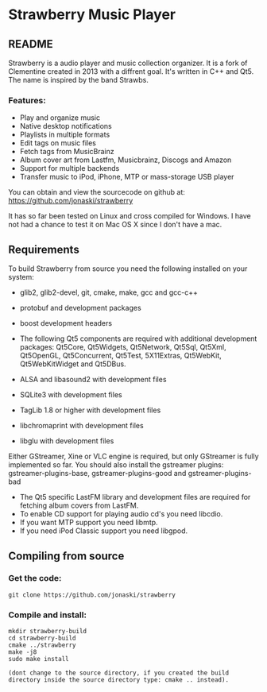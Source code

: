 Strawberry Music Player
=======================
README
------

Strawberry is a audio player and music collection organizer. It is a fork of Clementine created in 2013 with a diffrent goal.
It's written in C++ and Qt5. The name is inspired by the band Strawbs.

### Features:

  * Play and organize music
  * Native desktop notifications
  * Playlists in multiple formats
  * Edit tags on music files
  * Fetch tags from MusicBrainz
  * Album cover art from Lastfm, Musicbrainz, Discogs and Amazon
  * Support for multiple backends
  * Transfer music to iPod, iPhone, MTP or mass-storage USB player

You can obtain and view the sourcecode on github at: https://github.com/jonaski/strawberry

It has so far been tested on Linux and cross compiled for Windows. I have not had a chance to test it on Mac OS X since I don't have a mac.


Requirements
------------

To build Strawberry from source you need the following installed on your system:

* glib2, glib2-devel, git, cmake, make, gcc and gcc-c++
* protobuf and development packages
* boost development headers

* The following Qt5 components are required with additional development packages: Qt5Core, Qt5Widgets, Qt5Network, Qt5Sql, Qt5Xml, Qt5OpenGL, Qt5Concurrent, Qt5Test, 5X11Extras, Qt5WebKit, Qt5WebKitWidget and Qt5DBus.

* ALSA and libasound2 with development files
* SQLite3 with development files
* TagLib 1.8 or higher with development files
* libchromaprint with development files
* libglu with development files

Either GStreamer, Xine or VLC engine is required, but only GStreamer is fully implemented so far.
You should also install the gstreamer plugins: gstreamer-plugins-base, gstreamer-plugins-good and gstreamer-plugins-bad

* The Qt5 specific LastFM library and development files are required for fetching album covers from LastFM.
* To enable CD support for playing audio cd's you need libcdio.
* If you want MTP support you need libmtp.
* If you need iPod Classic support you need libgpod.


Compiling from source
---------------------

### Get the code:

    git clone https://github.com/jonaski/strawberry

### Compile and install:

    mkdir strawberry-build
    cd strawberry-build
    cmake ../strawberry
    make -j8
    sudo make install

    (dont change to the source directory, if you created the build directory inside the source directory type: cmake .. instead).
    

